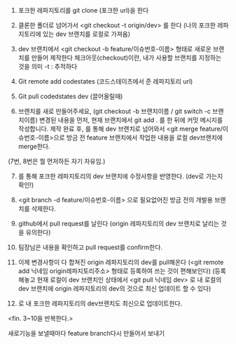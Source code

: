 1. 포크한 레파지토리를 git clone (포크한 url)을 한다 

2. 클론한 폴더로 넘어가서 <git checkout -t origin/dev> 를 한다 (나의 포크한 레파지토리에 있는 dev 브랜치를 로컬로 가져옴) 

3. dev 브랜치에서 <git checkout -b feature/이슈번호-이름> 형태로 새로운 브랜치를 만들어 제작한다 
체크아웃(checkout)이란, 내가 사용할 브랜치를 지정하는 것을 의미
-t : 추적하다

4. Git remote add codestates (코드스테이츠에서 준 레파지토리 url) 

5. Git pull codedstates dev
(끌어올릴때)

6. 	브랜치를 새로 만들어주세요, (git checkout -b 브랜치이름  / git switch -c 브랜치이름)
	변경된 내용을 먼저, 현재 브랜치에서 git add . 를 한 뒤에
	커밋 메시지를 작성합니다. 
	제작 완료 후, <git checkout dev> 를 통해 dev 브랜치로 넘어와서
 	<git merge feature/이슈번호-이름>으로 방금 전 feature 브랜치에서 작업한 내용을 로컬 dev브랜치에 merge한다. 

(7번, 8번은 뭘 먼저하든 자기 자유임.)

7. <git push origin dev>를 통해 포크한 레파지토리의 dev 브랜치에 수정사항을 반영한다. 
(dev로 가는지 확인!)

8. <git branch -d feature/이슈번호-이름> 으로 필요없어진 방금 전의 개발용 브랜치를 삭제한다. 

9. github에서 pull request를 날린다 (origin 레파지토리의 dev 브랜치로 날리는 것을 유의한다) 

10. 팀장님은 내용을 확인하고 pull request를 confirm한다. 

11. 이제 변경사항이 다 합쳐진 origin 레파지토리의 dev를 pull해온다 (<git remote add 닉네임 origin레파지토리주소> 형태로 등록하여 쓰는 것이 편해보인다) (등록해놓고 현재 로컬이 dev 브랜치인 상태에서 <git pull 닉네임 dev> 로 내 로컬의 dev 브랜치에 origin 레파지토리의 dev의 것으로 최신 업데이트 할 수 있다) 

12. <git push origin dev> 로 내 포크한 레파지토리의 dev브랜치도 최신으로 업데이트한다. 

<fin. 3~10을 반복한다.>

새로기능을 보낼때마다 feature branch다시 만들어서 보내기
